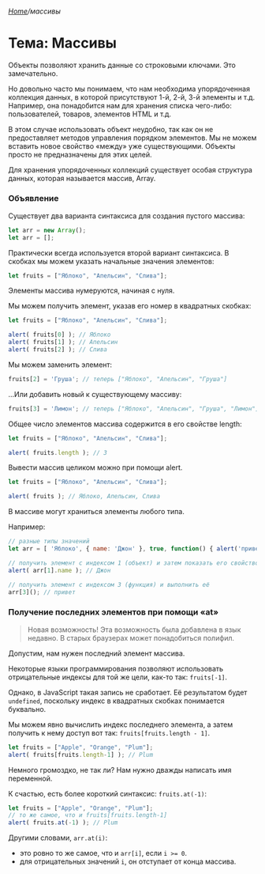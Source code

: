 ###### [Home][домой]/массивы

# Тема: Массивы

Объекты позволяют хранить данные со строковыми ключами. Это замечательно.

Но довольно часто мы понимаем, что нам необходима упорядоченная коллекция данных, в которой присутствуют 1-й, 2-й, 3-й элементы и т.д. Например, она понадобится нам для хранения списка чего-либо: пользователей, товаров, элементов HTML и т.д.

В этом случае использовать объект неудобно, так как он не предоставляет методов управления порядком элементов. Мы не можем вставить новое свойство «между» уже существующими. Объекты просто не предназначены для этих целей.

Для хранения упорядоченных коллекций существует особая структура данных, которая называется массив, Array.


### Объявление

Существует два варианта синтаксиса для создания пустого массива:
```javascript
let arr = new Array();
let arr = [];
```
Практически всегда используется второй вариант синтаксиса. В скобках мы можем указать начальные значения элементов:
```javascript
let fruits = ["Яблоко", "Апельсин", "Слива"];
```

Элементы массива нумеруются, начиная с нуля.

Мы можем получить элемент, указав его номер в квадратных скобках:
```javascript
let fruits = ["Яблоко", "Апельсин", "Слива"];

alert( fruits[0] ); // Яблоко
alert( fruits[1] ); // Апельсин
alert( fruits[2] ); // Слива
```
Мы можем заменить элемент:
```javascript
fruits[2] = 'Груша'; // теперь ["Яблоко", "Апельсин", "Груша"]
```
…Или добавить новый к существующему массиву:
```javascript
fruits[3] = 'Лимон'; // теперь ["Яблоко", "Апельсин", "Груша", "Лимон"]
```
Общее число элементов массива содержится в его свойстве length:
```javascript
let fruits = ["Яблоко", "Апельсин", "Слива"];

alert( fruits.length ); // 3
```
Вывести массив целиком можно при помощи alert.
```javascript
let fruits = ["Яблоко", "Апельсин", "Слива"];

alert( fruits ); // Яблоко, Апельсин, Слива
```
В массиве могут храниться элементы любого типа.

Например:
```javascript
// разные типы значений
let arr = [ 'Яблоко', { name: 'Джон' }, true, function() { alert('привет'); } ];

// получить элемент с индексом 1 (объект) и затем показать его свойство
alert( arr[1].name ); // Джон

// получить элемент с индексом 3 (функция) и выполнить её
arr[3](); // привет
```

### Получение последних элементов при помощи «at»
 > Новая возможность! Эта возможность была добавлена в язык недавно. В старых браузерах может понадобиться полифил.

Допустим, нам нужен последний элемент массива.

Некоторые языки программирования позволяют использовать отрицательные индексы для той же цели, как-то так: ```fruits[-1]```.

Однако, в JavaScript такая запись не сработает. Её результатом будет ```undefined```, поскольку индекс в квадратных скобках понимается буквально.

Мы можем явно вычислить индекс последнего элемента, а затем получить к нему доступ вот так: ```fruits[fruits.length - 1]```.
```javascript
let fruits = ["Apple", "Orange", "Plum"];
alert( fruits[fruits.length-1] ); // Plum
```
Немного громоздко, не так ли? Нам нужно дважды написать имя переменной.

К счастью, есть более короткий синтаксис: ```fruits.at(-1)```:
```javascript
let fruits = ["Apple", "Orange", "Plum"];
// то же самое, что и fruits[fruits.length-1]
alert( fruits.at(-1) ); // Plum
```
Другими словами, ```arr.at(i)```:
- это ровно то же самое, что и ```arr[i]```, если ```i >= 0```.
- для отрицательных значений ```i```, он отступает от конца массива.



[домой]: ../../README.md 'Вернуться на начальную страницу'